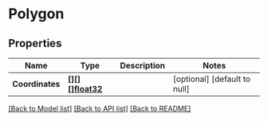 # Polygon

## Properties
Name | Type | Description | Notes
------------ | ------------- | ------------- | -------------
**Coordinates** | [**[][][]float32**](array.md) |  | [optional] [default to null]

[[Back to Model list]](../README.md#documentation-for-models) [[Back to API list]](../README.md#documentation-for-api-endpoints) [[Back to README]](../README.md)

